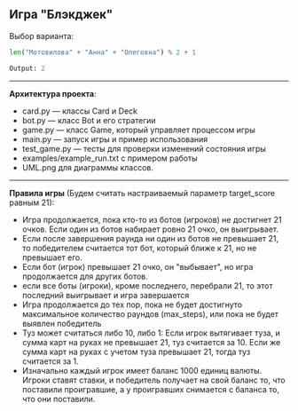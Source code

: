 ## Игра "Блэкджек"
Выбор варианта:
```py
len("Мотовилова" + "Анна" + "Олеговна") % 2 + 1

Output: 2
```

---

**Архитектура проекта**:

- card.py — классы Card и Deck
- bot.py — класс Bot и его стратегии
- game.py — класс Game, который управляет процессом игры
- main.py — запуск игры и пример использования
- test_game.py — тесты для проверки изменений состояния игры
- examples/example_run.txt с примером работы
- UML.png для диаграммы классов.

---

**Правила игры** (Будем считать настраиваемый параметр target_score равным 21):

- Игра продолжается, пока кто-то из ботов (игроков) не достигнет 21 очков. Если один из ботов набирает ровно 21 очко, он выигрывает.
- Если после завершения раунда ни один из ботов не превышает 21, то победителем считается тот бот, который ближе к 21, но не превышает его.
- Если бот (игрок) превышает 21 очко, он "выбывает", но игра продолжается для других ботов.
- если все боты (игроки), кроме последнего, перебрали 21, то этот последний выигрывает и игра завершается
- Игра продолжается до тех пор, пока не будет достигнуто максимальное количество раундов (max_steps), или пока не будет выявлен победитель
- Туз может считаться либо 10, либо 1: Если игрок вытягивает туза, и сумма карт на руках не превышает 21, туз считается за 10. Если же сумма карт на руках с учетом туза превышает 21, тогда туз считается за 1.
- Изначально каждый игрок имеет баланс 1000 единиц валюты. Игроки ставят ставки, и победитель получает на свой баланс то, что поставили проигравшие, а у проигравших снимается с баланса то, что они поставили.
